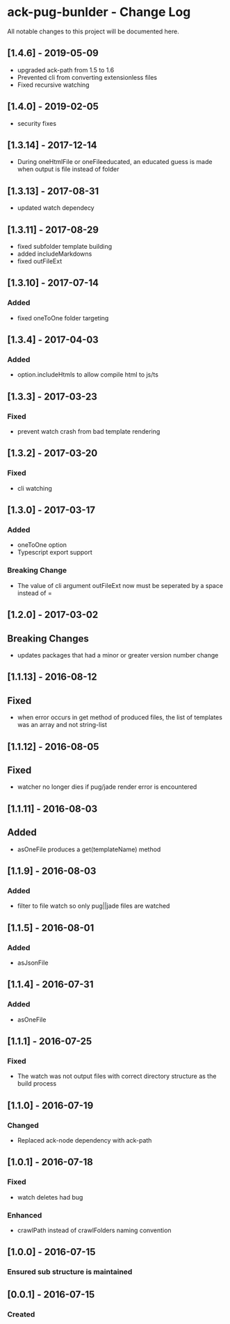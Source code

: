 # ack-pug-bunlder - Change Log
All notable changes to this project will be documented here.

## [1.4.6] - 2019-05-09
- upgraded ack-path from 1.5 to 1.6
- Prevented cli from converting extensionless files
- Fixed recursive watching

## [1.4.0] - 2019-02-05
- security fixes

## [1.3.14] - 2017-12-14
- During oneHtmlFile or oneFileeducated, an educated guess is made when output is file instead of folder

## [1.3.13] - 2017-08-31
- updated watch dependecy

## [1.3.11] - 2017-08-29
- fixed subfolder template building
- added includeMarkdowns
- fixed outFileExt

## [1.3.10] - 2017-07-14
### Added
- fixed oneToOne folder targeting

## [1.3.4] - 2017-04-03
### Added
- option.includeHtmls to allow compile html to js/ts

## [1.3.3] - 2017-03-23
### Fixed
- prevent watch crash from bad template rendering

## [1.3.2] - 2017-03-20
### Fixed
- cli watching

## [1.3.0] - 2017-03-17
### Added
- oneToOne option
- Typescript export support
### Breaking Change
- The value of cli argument outFileExt now must be seperated by a space instead of =

## [1.2.0] - 2017-03-02
## Breaking Changes
- updates packages that had a minor or greater version number change

## [1.1.13] - 2016-08-12
## Fixed
- when error occurs in get method of produced files, the list of templates was an array and not string-list

## [1.1.12] - 2016-08-05
## Fixed
- watcher no longer dies if pug/jade render error is encountered

## [1.1.11] - 2016-08-03
## Added
- asOneFile produces a get(templateName) method

## [1.1.9] - 2016-08-03
### Added
- filter to file watch so only pug||jade files are watched

## [1.1.5] - 2016-08-01
### Added
- asJsonFile

## [1.1.4] - 2016-07-31
### Added
- asOneFile

## [1.1.1] - 2016-07-25
### Fixed
- The watch was not output files with correct directory structure as the build process

## [1.1.0] - 2016-07-19
### Changed
- Replaced ack-node dependency with ack-path

## [1.0.1] - 2016-07-18
### Fixed
- watch deletes had bug
### Enhanced
- crawlPath instead of crawlFolders naming convention

## [1.0.0] - 2016-07-15
### Ensured sub structure is maintained

## [0.0.1] - 2016-07-15
### Created
